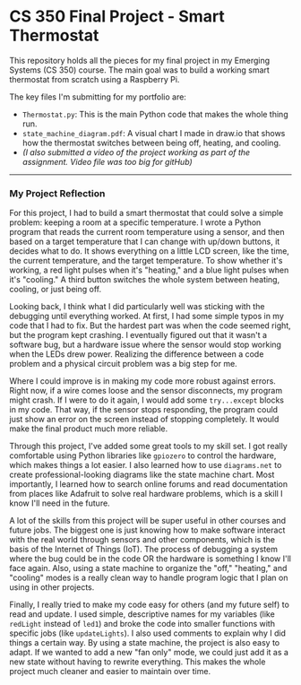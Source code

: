 # CS 350 Final Project - Smart Thermostat

This repository holds all the pieces for my final project in my Emerging Systems (CS 350) course. The main goal was to build a working smart thermostat from scratch using a Raspberry Pi.

The key files I'm submitting for my portfolio are:
*   `Thermostat.py`: This is the main Python code that makes the whole thing run.
*   `state_machine_diagram.pdf`: A visual chart I made in draw.io that shows how the thermostat switches between being off, heating, and cooling.
*   *(I also submitted a video of the project working as part of the assignment. Video file was too big for gitHub)*

---

### My Project Reflection

For this project, I had to build a smart thermostat that could solve a simple problem: keeping a room at a specific temperature. I wrote a Python program that reads the current room temperature using a sensor, and then based on a target temperature that I can change with up/down buttons, it decides what to do. It shows everything on a little LCD screen, like the time, the current temperature, and the target temperature. To show whether it's working, a red light pulses when it's "heating," and a blue light pulses when it's "cooling." A third button switches the whole system between heating, cooling, or just being off.

Looking back, I think what I did particularly well was sticking with the debugging until everything worked. At first, I had some simple typos in my code that I had to fix. But the hardest part was when the code seemed right, but the program kept crashing. I eventually figured out that it wasn't a software bug, but a hardware issue where the sensor would stop working when the LEDs drew power. Realizing the difference between a code problem and a physical circuit problem was a big step for me.

Where I could improve is in making my code more robust against errors. Right now, if a wire comes loose and the sensor disconnects, my program might crash. If I were to do it again, I would add some `try...except` blocks in my code. That way, if the sensor stops responding, the program could just show an error on the screen instead of stopping completely. It would make the final product much more reliable.

Through this project, I've added some great tools to my skill set. I got really comfortable using Python libraries like `gpiozero` to control the hardware, which makes things a lot easier. I also learned how to use `diagrams.net` to create professional-looking diagrams like the state machine chart. Most importantly, I learned how to search online forums and read documentation from places like Adafruit to solve real hardware problems, which is a skill I know I'll need in the future.

A lot of the skills from this project will be super useful in other courses and future jobs. The biggest one is just knowing how to make software interact with the real world through sensors and other components, which is the basis of the Internet of Things (IoT). The process of debugging a system where the bug could be in the code OR the hardware is something I know I'll face again. Also, using a state machine to organize the "off," "heating," and "cooling" modes is a really clean way to handle program logic that I plan on using in other projects.

Finally, I really tried to make my code easy for others (and my future self) to read and update. I used simple, descriptive names for my variables (like `redLight` instead of `led1`) and broke the code into smaller functions with specific jobs (like `updateLights`). I also used comments to explain why I did things a certain way. By using a state machine, the project is also easy to adapt. If we wanted to add a new "fan only" mode, we could just add it as a new state without having to rewrite everything. This makes the whole project much cleaner and easier to maintain over time.
